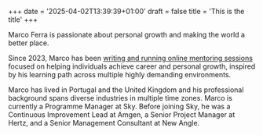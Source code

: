 +++
date = '2025-04-02T13:39:39+01:00'
draft = false
title = 'This is the title'
+++

Marco Ferra is passionate about personal growth and making the world a better place.

Since 2023, Marco has been [writing and running online mentoring sessions](https://www.koalacoaching.com) focused on helping individuals achieve career and personal growth, inspired by his learning path across multiple highly demanding environments.

Marco has lived in Portugal and the United Kingdom and his professional background spans diverse industries in multiple time zones. Marco is currently a Programme Manager at Sky. Before joining Sky, he was a Continuous Improvement Lead at Amgen, a Senior Project Manager at Hertz, and a Senior Management Consultant at New Angle.
